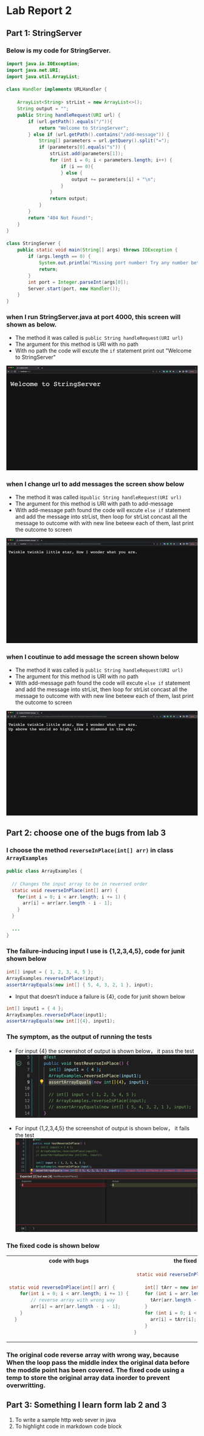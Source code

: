 # Lab Report 2
## Part 1: StringServer
### Below is my code for StringServer.

```java
import java.io.IOException;
import java.net.URI;
import java.util.ArrayList;

class Handler implements URLHandler {

    ArrayList<String> strList = new ArrayList<>();
    String output = "";
    public String handleRequest(URI url) {
        if (url.getPath().equals("/")){
            return "Welcome to StringServer";
        } else if (url.getPath().contains("/add-message")) {
            String[] parameters = url.getQuery().split("=");
            if (parameters[0].equals("s")) {
                strList.add(parameters[1]);
                for (int i = 0; i < parameters.length; i++) {
                    if (i == 0){
                    } else {
                        output += parameters[i] + "\n";
                    }
                }
                return output;
            }
        }
        return "404 Not Found!";
    }
}

class StringServer {
    public static void main(String[] args) throws IOException {
        if (args.length == 0) {
            System.out.println("Missing port number! Try any number between 1024 to 49151");
            return;
        }
        int port = Integer.parseInt(args[0]);
        Server.start(port, new Handler());
    }
}
```

### when I run StringServer.java at port 4000, this screen will shown as below. 
* The method it was called is `public String handleRequest(URI url)` 
* The argument for this method is URI with no path
* With no path the code will excute the `if` statement print out "Welcome to StringServer"

![Alt text](img/welcome.png)

### when I change url to add messages the screen show below
* The method it was called is`public String handleRequest(URI url)` 
* The argument for this method is URI with path to add-message
* With add-message path found the code will excute `else if` statement and add the message into strList, then loop for strList concast all the message to outcome with with new line beteew each of them, last print the outcome to screen

![Alt text](img/1.png)

### when I coutinue to add message the screen shown below
* The method it was called is `public String handleRequest(URI url)` 
* The argument for this method is URI with no path
* With add-message path found the code will excute `else if` statement and add the message into strList, then loop for strList concast all the message to outcome with with new line beteew each of them, last print the outcome to screen

![Alt text](img/2.png)

    

## Part 2: choose one of the bugs from lab 3
### I choose the method `reverseInPlace(int[] arr)` in class `ArrayExamples`

```java
public class ArrayExamples {

  // Changes the input array to be in reversed order
  static void reverseInPlace(int[] arr) {
    for(int i = 0; i < arr.length; i += 1) {
      arr[i] = arr[arr.length - i - 1];
    }
  }

  ...
}
```

### The failure-inducing input I use is {1,2,3,4,5}, code for junit shown below

```java
int[] input = { 1, 2, 3, 4, 5 };
ArrayExamples.reverseInPlace(input);
assertArrayEquals(new int[] { 5, 4, 3, 2, 1 }, input);
```

* Input that doesn’t induce a failure is {4}, code for junit shown below

```java
int[] input1 = { 4 };
ArrayExamples.reverseInPlace(input1);
assertArrayEquals(new int[]{4}, input1);
```

### The symptom, as the output of running the tests 
* For input {4} the screenshot of output is shown below， it pass the test
![Alt text](img/bug1.png)

* For input {1,2,3,4,5} the screenshot of output is shown below， it fails the test
![Alt text](img/bug2.png)

### The fixed code is shown below

<table>
<tr>
<th>code with bugs</th>
<th>the fixed code</th>
</tr>
<tr>
<td>

```java
static void reverseInPlace(int[] arr) {
    for(int i = 0; i < arr.length; i += 1) {
        // reverse array with wrong way
        arr[i] = arr[arr.length - i - 1];
    }
  }
```

</td>

<td>

```java
 static void reverseInPlace(int[] arr) {
    
    int[] tArr = new int[arr.length];
    for (int i = arr.length-1; i >=0; i--){
      tArr[arr.length - 1 -i] = arr[i];
    }
    for (int i = 0; i < arr.length; i++){
      arr[i] = tArr[i];
    }
}
```
</td>
</tr>
</table>

### The original code reverse array with wrong way, because When the loop pass the middle index the original data before the moddle point has been covered. The fixed code using a temp to store the original array data inorder to prevent overwritting.



## Part 3: Something I learn form lab 2 and 3

1. To write a sample http web sever in java
1. To highlight code in markdown code block


    

       

